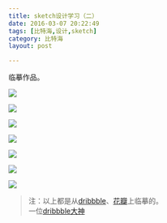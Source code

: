 ```yaml
---
title: sketch设计学习（二）  
date: 2016-03-07 20:22:49  
tags: [比特海,设计,sketch]  
category: 比特海  
layout: post  

---
```


临摹作品。

[![](http://file.arvit.xyz/sketch_2_1.png)](http://file.arvit.xyz/sketch_2_1.png)

<!--more-->

[![](http://file.arvit.xyz/sketch_2_2.png)](http://file.arvit.xyz/sketch_2_2.png)

[![](http://file.arvit.xyz/sketch_2_3.png)](http://file.arvit.xyz/sketch_2_3.png)

[![](http://file.arvit.xyz/sketch_2_4.png)](http://file.arvit.xyz/sketch_2_4.png)

[![](http://file.arvit.xyz/sketch_2_5.png)](http://file.arvit.xyz/sketch_2_5.png)

[![](http://file.arvit.xyz/sketch_2_6.png)](http://file.arvit.xyz/sketch_2_6.png)

[![](http://file.arvit.xyz/sketch_2_7.png)](http://file.arvit.xyz/sketch_2_7.png)

> 注：以上都是从[dribbble](https://dribbble.com/)、[花瓣](http://huaban.com/)上临摹的。  
> 一位[dribbble大神](https://dribbble.com/dchen)